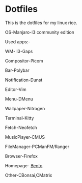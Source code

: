 # Dotfiles
This is the dotfiles for my linux rice.

OS-Manjaro-I3 community edition

Used apps:-

WM- I3-Gaps

Compositor-Picom

Bar-Polybar

Notification-Dunst

Editor-Vim

Menu-DMenu

Wallpaper-Nitrogen

Terminal-Kitty

Fetch-Neofetch

MusicPlayer-CMUS

FileManager-PCManFM/Ranger

Browser-Firefox

Homepage- [Bento](https://github.com/AbhiramBijumon/Bento)

Other-CBonsai,CMatrix

